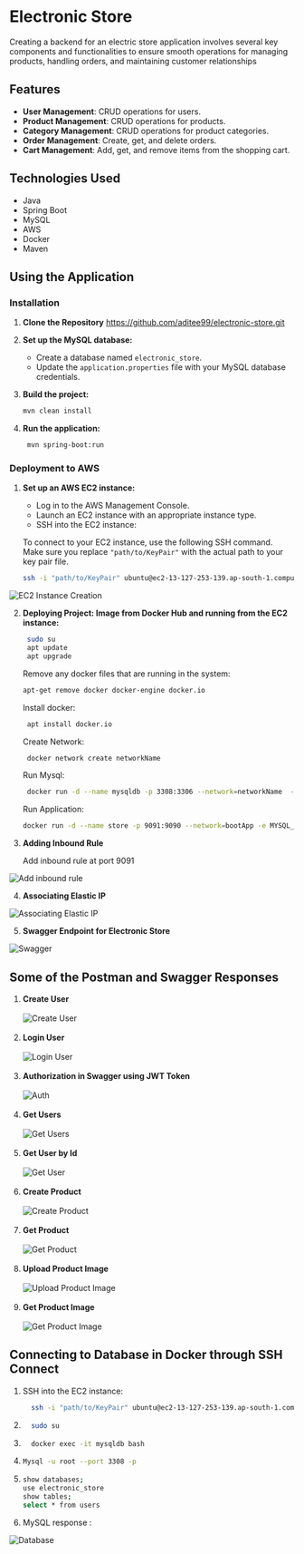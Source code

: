 # Electronic Store
Creating a backend for an electric store application involves several key components and functionalities to ensure smooth operations for managing products, handling orders, and maintaining customer relationships

## Features
- **User Management**: CRUD operations for users.
- **Product Management**: CRUD operations for products.
- **Category Management**: CRUD operations for product categories.
- **Order Management**: Create, get, and delete orders.
- **Cart Management**: Add, get, and remove items from the shopping cart.

## Technologies Used
* Java
* Spring Boot
* MySQL
* AWS
* Docker
* Maven

## Using the Application
### Installation

1. **Clone the Repository**
  https://github.com/aditee99/electronic-store.git
2. **Set up the MySQL database:**
    - Create a database named `electronic_store`.
    - Update the `application.properties` file with your MySQL database credentials.
3. **Build the project:**

    ```bash
    mvn clean install
    ```
4. **Run the application:**

   ```bash
    mvn spring-boot:run
    ```
### Deployment to AWS
1. **Set up an AWS EC2 instance:**
    - Log in to the AWS Management Console.
    - Launch an EC2 instance with an appropriate instance type.
    - SSH into the EC2 instance:
    
    To connect to your EC2 instance, use the following SSH command. Make sure you replace `"path/to/KeyPair"` with the actual path to your key pair file.

    ```sh
    ssh -i "path/to/KeyPair" ubuntu@ec2-13-127-253-139.ap-south-1.compute.amazonaws.com

![EC2 Instance Creation](Screenshots/EC2_Instance_Creation.png)

2. **Deploying Project: Image from Docker Hub and running from the EC2 instance:**

    ```bash
     sudo su
     apt update
     apt upgrade
    ```
    Remove any docker files that are running in the system:  
    ```bash
    apt-get remove docker docker-engine docker.io
     ```
    Install docker:
   ```bash
    apt install docker.io
    ```
    Create Network:
   ```bash
    docker network create networkName
   ```
    Run Mysql:
   ```bash
    docker run -d --name mysqldb -p 3308:3306 --network=networkName  -e MYSQL_ROOT_PASSWORD=root -e MYSQL_DATABASE=electronic_store -v /projects/data:/var/lib/mysql mysql
   ```
    Run Application:
   ```bash
   docker run -d --name store -p 9091:9090 --network=bootApp -e MYSQL_HOST=mysqldb -e MYSQL_PORT=3306 -v /projects/images:/images aditeeadhikari98408/electronic1.0!
   ```
3. **Adding Inbound Rule**

   Add inbound rule at port 9091
   
![Add inbound rule](Screenshots/Inbound_Rule.png)

4. **Associating Elastic IP**
   
![Associating Elastic IP](Screenshots/Associating_ElasticIP.png)

5. **Swagger Endpoint for Electronic Store**

![Swagger](Screenshots/Swagger_in_EC2.png)

## Some of the Postman and Swagger Responses

1. **Create User**<br/><br/>
![Create User](Screenshots/Create_User.png)<br/><br/>
2. **Login User**<br/><br/>
![Login User](Screenshots/login.png)<br/><br/>
3. **Authorization in Swagger using JWT Token**<br/><br/>
![Auth](Screenshots/Authourization_Swagger.png)<br/><br/>
4. **Get Users**<br/><br/>
![Get Users](Screenshots/Get_Users_Postman.png)<br/><br/>
5. **Get User by Id**<br/><br/>
![Get User](Screenshots/Get_User.png)<br/><br/>
6. **Create Product**<br/><br/>
![Create Product](Screenshots/Create_Product.png)<br/><br/>
7. **Get Product**<br/><br/>
![Get Product](Screenshots/Get_Products.png)<br/><br/>
8. **Upload Product Image**<br/><br/>
![Upload Product Image](Screenshots/Upload_Product_Image.png)<br/><br/>
9. **Get Product Image**<br/><br/>
![Get Product Image](Screenshots/Serve_Product_Image.png)

## Connecting to Database in Docker through SSH Connect

1. SSH into the EC2 instance:
     
   ```bash
     ssh -i "path/to/KeyPair" ubuntu@ec2-13-127-253-139.ap-south-1.compute.amazonaws.com
    ```
2. ```bash
     sudo su
    ```
3. ```bash
     docker exec -it mysqldb bash
    ```
4. ```bash
   Mysql -u root --port 3308 -p
   ```
5. ```bash
   show databases;
   use electronic_store
   show tables;
   select * from users
    ```
 6. MySQL response :

![Database](Screenshots/Update_in_database.png)
